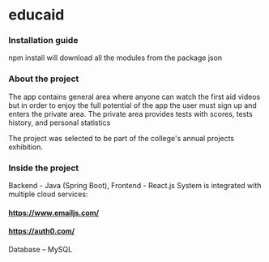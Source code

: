 # educaid


### Installation guide 
npm install will download all the modules from the package json



### About the project
The app contains general area where anyone can watch the first aid videos
but in order to enjoy the full potential of the app the user must sign up and enters the private area.
The private area provides tests with scores, tests history, and personal statistics 

The project was selected to be part of the college's annual projects exhibition.


### Inside the project
Backend - Java (Spring Boot), Frontend - React.js
System is integrated with multiple cloud services:
#### https://www.emailjs.com/ 
#### https://auth0.com/ 
Database – MySQL
